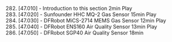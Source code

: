 282. [47.010] - Introduction to this section
     2min
     Play
283. [47.020] - Sunfounder HHC MQ-2 Gas Sensor
     15min
     Play
284. [47.030] - DFRobot MiCS-2714 MEMS Gas Sensor
     12min
     Play
285. [47.040] - DFRobot ENS160 Air Quality Sensor
     13min
     Play
286. [47.050] - DFRobot SGP40 Air Quality Sensor
     18min
